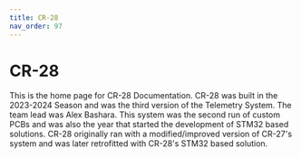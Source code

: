 ```yaml
---
title: CR-28
nav_order: 97
---
```


# CR-28
This is the home page for CR-28 Documentation. CR-28 was built in the 2023-2024 Season and was the third version of the Telemetry System. The team lead was Alex Bashara. This system was the second run of custom PCBs and was also the year that started the development of STM32 based solutions. CR-28 originally ran with a modified/improved version of CR-27's system and was later retrofitted with CR-28's STM32 based solution.
